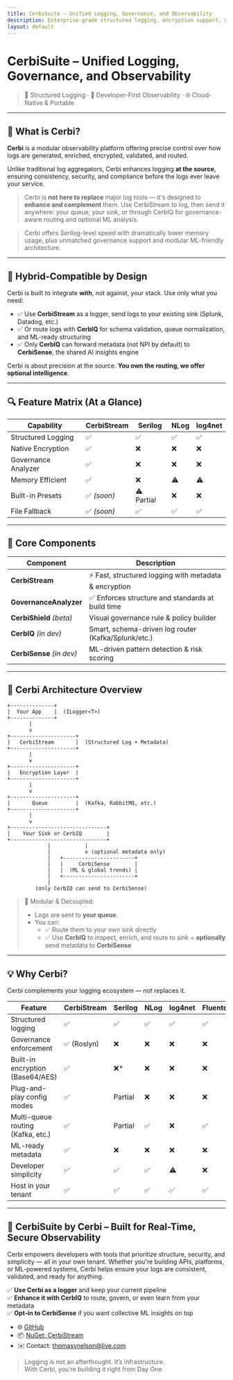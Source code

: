 ```yaml
---
title: CerbiSuite – Unified Logging, Governance, and Observability
description: Enterprise-grade structured logging, encryption support, governance enforcement, and predictive ML insights
layout: default
---
```


# CerbiSuite – Unified Logging, Governance, and Observability

> 🔐 Structured Logging · 🧠 Developer-First Observability · 🌐 Cloud-Native & Portable

---

## 🚀 What is Cerbi?

**Cerbi** is a modular observability platform offering precise control over how logs are generated, enriched, encrypted, validated, and routed.

Unlike traditional log aggregators, Cerbi enhances logging **at the source**, ensuring consistency, security, and compliance before the logs ever leave your service.

> Cerbi is **not here to replace** major log tools — it's designed to **enhance and complement** them. Use CerbiStream to log, then send it anywhere: your queue, your sink, or through CerbIQ for governance-aware routing and optional ML analysis.

> Cerbi offers Serilog-level speed with dramatically lower memory usage, plus unmatched governance support and modular ML-friendly architecture.

---

## 🔀 Hybrid-Compatible by Design

Cerbi is built to integrate **with**, not against, your stack. Use only what you need:

- ✅ Use **CerbiStream** as a logger, send logs to your existing sink (Splunk, Datadog, etc.)
- ✅ Or route logs with **CerbIQ** for schema validation, queue normalization, and ML-ready structuring
- ✅ Only **CerbIQ** can forward metadata (not NPI by default) to **CerbiSense**, the shared AI insights engine

Cerbi is about precision at the source. **You own the routing, we offer optional intelligence**.

---

## 🔍 Feature Matrix (At a Glance)

| Capability            | CerbiStream | Serilog | NLog | log4net |
|-----------------------|-------------|---------|------|---------|
| Structured Logging    | ✅          | ✅      | ✅   | ✅      |
| Native Encryption     | ✅          | ❌      | ❌   | ❌      |
| Governance Analyzer   | ✅          | ❌      | ❌   | ❌      |
| Memory Efficient      | ✅          | ❌      | ⚠️   | ⚠️     |
| Built-in Presets      | ✅ *(soon)* | ⚠️ Partial | ❌   | ❌      |
| File Fallback         | ✅ *(soon)* | ✅      | ✅   | ✅      |

---

## 🔧 Core Components

| Component           | Description                                                    |
|--------------------|----------------------------------------------------------------|
| **CerbiStream**     | ⚡ Fast, structured logging with metadata & encryption          |
| **GovernanceAnalyzer** | ✅ Enforces structure and standards at build time            |
| **CerbiShield** *(beta)* | Visual governance rule & policy builder                  |
| **CerbIQ** *(in dev)*     | Smart, schema-driven log router (Kafka/Splunk/etc.)        |
| **CerbiSense** *(in dev)* | ML-driven pattern detection & risk scoring               |

---

## 📐 Cerbi Architecture Overview

```
+--------------+
|  Your App    |  (ILogger<T>)
+--------------+
       |
       v
+---------------------+
|   CerbiStream       |  (Structured Log + Metadata)
+---------------------+
       |
       v
+---------------------+
|   Encryption Layer  |
+---------------------+
       |
       v
+---------------------+
|       Queue         |  (Kafka, RabbitMQ, etc.)
+---------------------+
       |
       v
+-------------------------------+
|    Your Sink or CerbIQ        |
+-------------------------------+
             |           |
             |           v (optional metadata only)
             |   +-----------------------+
             |   |     CerbiSense        |
             |   |  (ML & global trends) |
             |   +-----------------------+
             |
         (only CerbIQ can send to CerbiSense)
```

> 🧱 Modular & Decoupled:
> - Logs are sent to **your queue**.
> - You can:
>   - ✅ Route them to your own sink directly
>   - ✅ Use **CerbIQ** to inspect, enrich, and route to sink + **optionally** send metadata to **CerbiSense**

---

## 💡 Why Cerbi?

Cerbi complements your logging ecosystem — not replaces it.

| Feature                         | CerbiStream | Serilog | NLog | log4net | Fluentd | Datadog |
|--------------------------------|-------------|---------|------|---------|---------|---------|
| Structured logging             | ✅          | ✅      | ✅   | ✅      | ✅      | ✅      |
| Governance enforcement         | ✅ (Roslyn) | ❌      | ❌   | ❌      | ❌      | ❌      |
| Built-in encryption (Base64/AES)| ✅         | ❌*     | ❌   | ❌      | ❌      | ✅      |
| Plug-and-play config modes     | ✅          | Partial | ❌   | ❌      | ❌      | ❌      |
| Multi-queue routing (Kafka, etc.) | ✅       | Partial | ✅   | ❌      | ✅      | ❌      |
| ML-ready metadata              | ✅          | ❌      | ❌   | ❌      | ❌      | ✅      |
| Developer simplicity           | ✅          | ✅      | ✅   | ⚠️      | ❌      | ✅      |
| Host in your tenant            | ✅          | ✅      | ✅   | ✅      | ✅      | ❌      |

---

## 🧭 CerbiSuite by Cerbi – Built for Real-Time, Secure Observability

Cerbi empowers developers with tools that prioritize structure, security, and simplicity — all in your own tenant. Whether you're building APIs, platforms, or ML-powered systems, Cerbi helps ensure your logs are consistent, validated, and ready for anything.

✅ **Use Cerbi as a logger** and keep your current pipeline  
✅ **Enhance it with CerbIQ** to route, govern, or even learn from your metadata  
✅ **Opt-in to CerbiSense** if you want collective ML insights on top

- 🌐 [GitHub](https://github.com/Zeroshi/Cerbi-CerbiStream)
- 📦 [NuGet: CerbiStream](https://www.nuget.org/packages/CerbiStream)
- ✉️ Contact: [thomasvnelson@live.com](mailto:thomasvnelson@live.com)

> Logging is not an afterthought. It’s infrastructure.  
> With Cerbi, you’re building it right from Day One.
